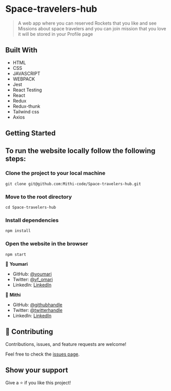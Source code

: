 # Space-travelers-hub

> A web app where you can reserved Rockets that you like and see Missions about space travelers and you can join mission that you love it will be stored in your Profile page

## Built With

- HTML
- CSS
- JAVASCRIPT
- WEBPACK
- Jest
- React Testing
- React
- Redux
- Redux-thunk
- Tailwind css
- Axios

## Getting Started
## To run the website locally follow the following steps:

### Clone the project to your local machine
    git clone git@github.com:Mithi-code/Space-travelers-hub.git
### Move to the root directory 
    cd Space-travelers-hub
### Install dependencies
    npm install
### Open the website in the browser
    npm start
    

👤 **Youmari**

- GitHub: [@youmari](https://github.com/youmari)
- Twitter: [@yf_omari](https://twitter.com/yf_omari)
- LinkedIn: [LinkedIn](https://www.linkedin.com/in/yassine-omari-945114190/)

👤 **Mithi**

- GitHub: [@githubhandle](https://github.com/Mithi-code)
- Twitter: [@twitterhandle](https://twitter.com/LazyMithlesh)
- LinkedIn: [LinkedIn](https://www.linkedin.com/in/mithlesh-kumar-564a97221/)

## 🤝 Contributing

Contributions, issues, and feature requests are welcome!

Feel free to check the [issues page](../../issues/).

## Show your support

Give a ⭐️ if you like this project!